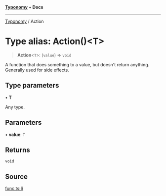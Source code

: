 [**Typonomy**](../README.md) • **Docs**

***

[Typonomy](../globals.md) / Action

# Type alias: Action()\<T\>

> **Action**\<`T`\>: (`value`) => `void`

A function that does something to a value, but doesn't return anything.
Generally used for side effects.

## Type parameters

• **T**

Any type.

## Parameters

• **value**: `T`

## Returns

`void`

## Source

[func.ts:6](https://github.com/softcraft-development/typonomy/blob/bb883dcb7a2044dc6d2e6edeb73029aeebd91383/src/func.ts#L6)
